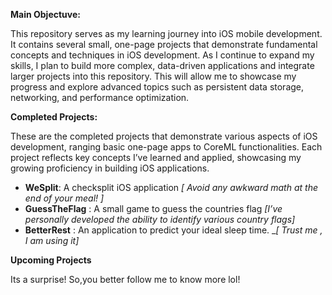 **Main Objectuve:**

This repository serves as my learning journey into iOS mobile development. It contains several small, one-page projects that demonstrate fundamental concepts and techniques in iOS development. As I continue to expand my skills, I plan to build more complex, data-driven applications and integrate larger projects into this repository. This will allow me to showcase my progress and explore advanced topics such as persistent data storage, networking, and performance optimization.

**Completed Projects:**

These are the completed projects that demonstrate various aspects of iOS development, ranging basic one-page apps to CoreML functionalities. Each project reflects key concepts I’ve learned and applied, showcasing my growing proficiency in building iOS applications.

  - **WeSplit**: A checksplit iOS application _[ Avoid any awkward math at the end of your meal! ]_
  - **GuessTheFlag** : A small game to guess the countries flag _[I’ve personally developed the ability to identify various country flags]_
  - **BetterRest** : An application to predict your ideal sleep time. __[ Trust me , I am using it]_

**Upcoming Projects**

Its a surprise! So,you better follow me to know more lol! 
